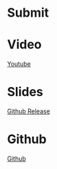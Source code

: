 # Submit

# Video
[Youtube](https://www.youtube.com/watch?v=nHgLtE_NY3w)

# Slides
[Github Release](https://github.com/Jerryy959/EVERMOVE-Hackerhouse-HK-2025/releases/download/v1/scitoken.pptx)


# Github
[Github](https://github.com/Jerryy959/scitoken)
